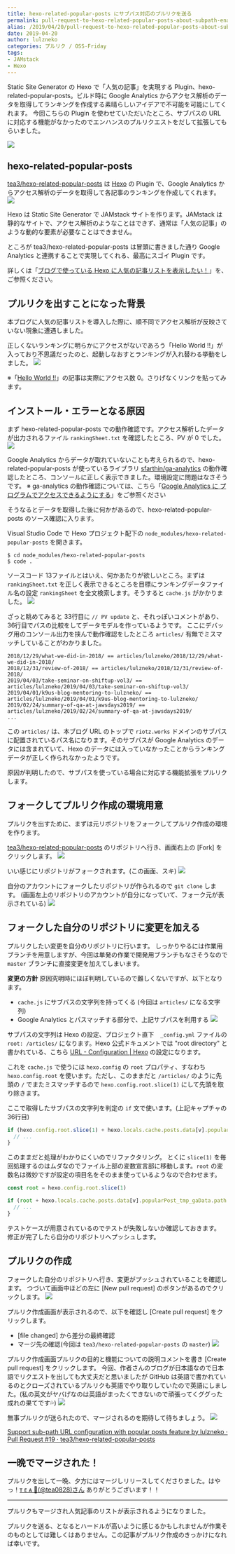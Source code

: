 ```yaml
---
title: hexo-related-popular-posts にサブパス対応のプルリクを送る
permalink: pull-request-to-hexo-related-popular-posts-about-subpath-enablement
alias: /2019/04/20/pull-request-to-hexo-related-popular-posts-about-subpath-enablement/index.html
date: 2019-04-20
author: lulzneko
categories: プルリク / OSS-Friday
tags:
- JAMstack
- Hexo
---
```


Static Site Generator の Hexo で「人気の記事」を実現する Plugin、hexo-related-popular-posts。ビルド時に Google Analytics からアクセス解析のデータを取得してランキングを作成する素晴らしいアイデアで不可能を可能にしてくれます。
今回こちらの Plugin を使わせていただいたところ、サブパスの URL に対応する機能がなかったのでエンハンスのプルリクエストをだして拡張してもらいました。

![](/articles/assets/lulzneko/develop/develop.jpg)


## hexo-related-popular-posts
[tea3/hexo-related-popular-posts](https://github.com/tea3/hexo-related-popular-posts) は [Hexo](https://hexo.io/) の Plugin で、Google Analytics からアクセス解析のデータを取得して各記事のランキングを作成してくれます。
![](/articles/assets/lulzneko/develop/pullreq/hexo-related-popular-posts/01.png)

Hexo は Static Site Generator で JAMstack サイトを作ります。JAMstack は静的なサイトで、アクセス解析のようなことはできず、通常は「人気の記事」のような動的な要素が必要なことはできません。

ところが tea3/hexo-related-popular-posts は冒頭に書きました通り Google Analytics と連携することで実現してくれる、最高にスゴイ Plugin です。

詳しくは「[ブログで使っている Hexo に人気の記事リストを表示したい！](https://riotz.works/articles/lulzneko/2019/04/19/want-to-display-list-of-popular-posts-on-hexo-used-in-blog/)」を、ご参照ください。


## プルリクを出すことになった背景
本ブログに人気の記事リストを導入した際に、順不同でアクセス解析が反映さていない現象に遭遇しました。

正しくないランキングに明らかにアクセスがないであろう「Hello World !!」が入っており不思議だったのと、起動しなおすとランキングが入れ替わる挙動をしました。
![](/articles/assets/lulzneko/develop/pullreq/hexo-related-popular-posts/02.png)

※「[Hello World !!](https://riotz.works/articles/lulzneko/2017/12/01/Hello-World-!!/)」の記事は実際にアクセス数 0。さりげなくリンクを貼ってみます。


## インストール・エラーとなる原因
まず hexo-related-popular-posts での動作確認です。アクセス解析したデータが出力されるファイル `rankingSheet.txt` を確認したところ、PV が 0 でした。
![](/articles/assets/lulzneko/develop/pullreq/hexo-related-popular-posts/03.png)

Google Analytics からデータが取れていないことも考えられるので、hexo-related-popular-posts が使っているライブラリ [sfarthin/ga-analytics](https://github.com/sfarthin/ga-analytics) の動作確認したところ、コンソールに正しく表示できました。環境設定に問題はなさそうです。
※ ga-analytics の動作確認については、こちら「[Google Analytics に プログラムでアクセスできるようにする](http://localhost:4000/articles/lulzneko/2019/04/17/programmatically-access-google-analytics/)」をご参照ください

そうなるとデータを取得した後に何かがあるので、hexo-related-popular-posts のソース確認に入ります。

Visual Studio Code で Hexo プロジェクト配下の `node_modules/hexo-related-popular-posts` を開きます。
```console
$ cd node_modules/hexo-related-popular-posts
$ code .
```

ソースコード 13ファイルとはいえ、何かあたりが欲しいところ。まずは `rankingSheet.txt` を正しく表示できるところを目標にランキングデータファイル名の設定 `rankingSheet` を全文検索します。そうすると `cache.js` がかかりました。
![](/articles/assets/lulzneko/develop/pullreq/hexo-related-popular-posts/04.png)

ざっと眺めてみると 33行目に `// PV update` と、それっぽいコメントがあり、36行目でパスの比較をしてデータモデルを作っているようです。
ここにデバッグ用のコンソール出力を挟んで動作確認をしたところ `articles/` 有無でミスマッチしていることがわかりました。
```console
2018/12/29/what-we-did-in-2018/ == articles/lulzneko/2018/12/29/what-we-did-in-2018/
2018/12/31/review-of-2018/ == articles/lulzneko/2018/12/31/review-of-2018/
2019/04/03/take-seminar-on-shiftup-vol3/ == articles/lulzneko/2019/04/03/take-seminar-on-shiftup-vol3/
2019/04/01/k9us-blog-mentoring-to-lulzneko/ == articles/lulzneko/2019/04/01/k9us-blog-mentoring-to-lulzneko/
2019/02/24/summary-of-qa-at-jawsdays2019/ == articles/lulzneko/2019/02/24/summary-of-qa-at-jawsdays2019/
...
```

この `articles/` は、本ブログ URL のトップで `riotz.works` ドメインのサブパスに配置されているパス名になります。そのサブパスが Google Analytics のデータには含まれていて、Hexo のデータには入っていなかったことからランキングデータが正しく作られなかったようです。

原因が判明したので、サブパスを使っている場合に対応する機能拡張をプルリクします。


## フォークしてプルリク作成の環境用意
プルリクを出すために、まずは元リポジトリをフォークしてプルリク作成の環境を作ります。

[tea3/hexo-related-popular-posts](https://github.com/tea3/hexo-related-popular-posts) のリポジトリへ行き、画面右上の [Fork] をクリックします。
![](/articles/assets/lulzneko/develop/pullreq/hexo-related-popular-posts/05.png)

いい感じにリポジトリがフォークされます。(この画面、スキ)
![](/articles/assets/lulzneko/develop/pullreq/hexo-related-popular-posts/06.png)

自分のアカウントにフォークしたリポジトリが作られるので `git clone` します。
(画面左上のリポジトリのアカウントが自分になっていて、フォーク元が表示されている)
![](/articles/assets/lulzneko/develop/pullreq/hexo-related-popular-posts/07.png)


## フォークした自分のリポジトリに変更を加える
プルリクしたい変更を自分のリポジトリに行います。
しっかりやるには作業用ブランチを用意しますが、今回は単発の作業で開発用ブランチもなさそうなので `master` ブランチに直接変更を加えてしまいます。

**変更の方針**
原因究明時にほぼ判明しているので難しくないですが、以下となります。
- `cache.js` にサブパスの文字列を持ってくる (今回は `articles/` になる文字列)
- Google Analytics とパスマッチする部分で、上記サブパスを利用する
![](/articles/assets/lulzneko/develop/pullreq/hexo-related-popular-posts/04.png)

サブパスの文字列は Hexo の設定、プロジェクト直下　`_config.yml` ファイルの `root: /articles/` になります。Hexo 公式ドキュメントでは "root directory" と書かれている、こちら [URL - Configuration | Hexo](https://hexo.io/docs/configuration#URL) の設定になります。

これを `cache.js` で使うには `hexo.config` の `root` プロパティ、すなわち `hexo.config.root` を使います。ただし、このままだと `/articles/` のように先頭の `/` でまたミスマッチするので `hexo.config.root.slice(1)` にして先頭を取り除きます。

ここで取得したサブパスの文字列を判定の `if` 文で使います。(上記キャプチャの 36行目)
```javascript
if (hexo.config.root.slice(1) + hexo.locals.cache.posts.data[v].popularPost_tmp_gaData.path == tmp_gaData[w].path) {
  // ...
}
```

このままだと処理がわかりにくいのでリファクタリング。
とくに `slice(1)` を毎回処理するのはムダなのでファイル上部の変数宣言部に移動します。`root` の変数名は微妙ですが設定の項目名をそのまま使っているようなので合わせます。
```javascript
const root = hexo.config.root.slice(1)

if (root + hexo.locals.cache.posts.data[v].popularPost_tmp_gaData.path == tmp_gaData[w].path) {
  // ...
}
```

テストケースが用意されているのでテストが失敗しないか確認しておきます。
修正が完了したら自分のリポジトリへプッシュします。


## プルリクの作成
フォークした自分のリポジトリへ行き、変更がプッシュされていることを確認します。
つづいて画面中ほどの左に [New pull request] のボタンがあるのでクリックします。
![](/articles/assets/lulzneko/develop/pullreq/hexo-related-popular-posts/08.png)

プルリク作成画面が表示されるので、以下を確認し [Create pull request] をクリックします。
- [file changed] から差分の最終確認
- マージ先の確認(今回は `tea3/hexo-related-popular-posts` の `master`)
![](/articles/assets/lulzneko/develop/pullreq/hexo-related-popular-posts/09.png)

プルリク作成画面プルリクの目的と機能についての説明コメントを書き [Create pull request] をクリックします。
今回、作者さんのブログが日本語なので日本語でリクエストを出しても大丈夫だと思いましたが GitHub は英語で書かれているのとクローズされているプルリクも英語でやり取りしていたので英語にしました。(私の英文がヤバげなのは英語がまったくできないので頑張ってくググった成れの果てです💦)
![](/articles/assets/lulzneko/develop/pullreq/hexo-related-popular-posts/10.png)

無事プルリクが送られたので、マージされるのを期待して待ちましょう。
![](/articles/assets/lulzneko/develop/pullreq/hexo-related-popular-posts/11.png)

[Support sub-path URL configuration with popular posts feature by lulzneko · Pull Request #19 · tea3/hexo-related-popular-posts](https://github.com/tea3/hexo-related-popular-posts/pull/19)


## 一晩でマージされた！
プルリクを出して一晩、夕方にはマージしリリースしてくださりました。はやっ！[ᴛ ᴇ ᴀ 🍵(@tea0828)さん](https://twitter.com/tea0828) ありがとうございます！！



----

プルリクもマージされ人気記事のリストが表示されるようになりました。

プルリクを送る、となるとハードルが高いように感じるかもしれませんが作業そのものとしては難しくはありません。この記事がプルリク作成のきっかけになれば幸いです。
